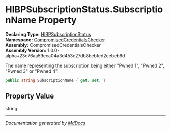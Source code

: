 ﻿<!--  
  <auto-generated>   
    The contents of this file were generated by a tool.  
    Changes to this file may be list if the file is regenerated  
  </auto-generated>   
-->

# HIBPSubscriptionStatus.SubscriptionName Property

**Declaring Type:** [HIBPSubscriptionStatus](../index.md)  
**Namespace:** [CompromisedCredentialsChecker](../../index.md)  
**Assembly:** CompromisedCredentialsChecker  
**Assembly Version:** 1.0.0\-alpha+23c76aa59eca04a3d453c27db8bebfed2cebeb6d

The name representing the subscription being either "Pwned 1", "Pwned 2", "Pwned 3" or "Pwned 4".

```csharp
public string SubscriptionName { get; set; }
```

## Property Value

string

___

*Documentation generated by [MdDocs](https://github.com/ap0llo/mddocs)*
